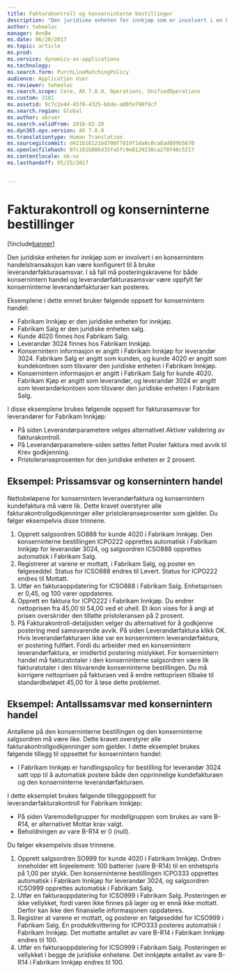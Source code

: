 ```yaml
---
title: Fakturakontroll og konserninterne bestillinger
description: "Den juridiske enheten for innkjøp som er involvert i en konsernintern handelstransaksjon kan være konfigurert til å bruke leverandørfakturasamsvar. I så fall må posteringskravene for både konsernintern handel og leverandørfakturasamsvar være oppfylt før konserninterne leverandørfakturaer kan posteres."
author: twheeloc
manager: AnnBe
ms.date: 06/20/2017
ms.topic: article
ms.prod: 
ms.service: dynamics-ax-applications
ms.technology: 
ms.search.form: PurchLineMatchingPolicy
audience: Application User
ms.reviewer: twheeloc
ms.search.scope: Core, AX 7.0.0, Operations, UnifiedOperations
ms.custom: 3101
ms.assetid: 9c7c2e44-45f8-4325-b6de-a09fe790f9cf
ms.search.region: Global
ms.author: abruer
ms.search.validFrom: 2016-02-28
ms.dyn365.ops.version: AX 7.0.0
ms.translationtype: Human Translation
ms.sourcegitcommit: d421b161216d700f7819f1da8c0ca8ad089b5670
ms.openlocfilehash: 07c101b886d33fa5fc9e8129230ca270f48c5217
ms.contentlocale: nb-no
ms.lasthandoff: 05/25/2017


---
```


# <a name="invoice-matching-and-intercompany-purchase-orders"></a>Fakturakontroll og konserninterne bestillinger

[!include[banner](../includes/banner.md)]


Den juridiske enheten for innkjøp som er involvert i en konsernintern handelstransaksjon kan være konfigurert til å bruke leverandørfakturasamsvar. I så fall må posteringskravene for både konsernintern handel og leverandørfakturasamsvar være oppfylt før konserninterne leverandørfakturaer kan posteres.

Eksemplene i dette emnet bruker følgende oppsett for konsernintern handel:
-   Fabrikam Innkjøp er den juridiske enheten for innkjøp.
-   Fabrikam Salg er den juridiske enheten salg.
-   Kunde 4020 finnes hos Fabrikam Salg.
-   Leverandør 3024 finnes hos Fabrikam Innkjøp.
-   Konsernintern informasjon er angitt i Fabrikam Innkjøp for leverandør 3024. Fabrikam Salg er angitt som kunden, og kunde 4020 er angitt som kundekontoen som tilsvarer den juridiske enheten i Fabrikam Innkjøp.
-   Konsernintern informasjon er angitt i Fabrikam Salg for kunde 4020. Fabrikam Kjøp er angitt som leverandør, og leverandør 3024 er angitt som leverandørkontoen som tilsvarer den juridiske enheten i Fabrikam Salg.

I disse eksemplene brukes følgende oppsett for fakturasamsvar for leverandører for Fabrikam Innkjøp:
-   På siden Leverandørparametere velges alternativet Aktiver validering av fakturakontroll.
-   På Leverandørparametere-siden settes feltet Poster faktura med avvik til Krev godkjenning.
-   Pristoleranseprosenten for den juridiske enheten er 2 prosent.

## <a name="example-price-matching-and-intercompany-trade"></a> Eksempel: Prissamsvar og konsernintern handel
Nettobeløpene for konsernintern leverandørfaktura og konsernintern kundefaktura må være lik. Dette kravet overstyrer alle fakturakontrollgodkjenninger eller pristoleranseprosenter som gjelder. Du følger eksempelvis disse trinnene.
1.  Opprett salgsordren SO888 for kunde 4020 i Fabrikam Innkjøp. Den konserninterne bestillingen ICPO222 opprettes automatisk i Fabrikam Innkjøp for leverandør 3024, og salgsordren ICSO888 opprettes automatisk i Fabrikam Salg.
2.  Registrerer at varene er mottatt, i Fabrikam Salg, og poster en følgeseddel. Status for ICSO888 endres til Levert. Status for ICPO222 endres til Mottatt.
3.  Utfør en fakturaoppdatering for ICSO888 i Fabrikam Salg. Enhetsprisen er 0,45, og 100 varer oppdateres.
4.  Opprett en faktura for ICPO222 i Fabrikam Innkjøp. Du endrer nettoprisen fra 45,00 til 54,00 ved et uhell. Et ikon vises for å angi at prisen overskrider den tillatte pristoleransen på 2 prosent.
5.  På Fakturakontroll-detaljsiden velger du alternativet for å godkjenne postering med samsvarende avvik. På siden Leverandørfaktura klikk OK. Hvis leverandørfakturaen ikke var en konsernintern leverandørfaktura, er postering fullført. Fordi du arbeider med en konsernintern leverandørfaktura, er imidlertid postering mislykket. For konsernintern handel må fakturatotaler i den konserninterne salgsordren være lik fakturatotaler i den tilsvarende konserninterne bestillingen. Du må korrigere nettoprisen på fakturaen ved å endre nettoprisen tilbake til standardbeløpet 45,00 for å løse dette problemet.

## <a name="example-quantity-matching-with-intercompany-trade"></a> Eksempel: Antallssamsvar med konsernintern handel
Antallene på den konserninterne bestillingen og den konserninterne salgsordren må være like. Dette kravet overstyrer alle fakturakontrollgodkjenninger som gjelder. I dette eksemplet brukes følgende tillegg til oppsettet for konsernintern handel:
-   I Fabrikam Innkjøp er handlingspolicy for bestilling for leverandør 3024 satt opp til å automatisk postere både den opprinnelige kundefakturaen og den konserninterne leverandørfakturaen.

I dette eksemplet brukes følgende tilleggoppsett for leverandørfakturakontroll for Fabrikam Innkjøp:
-   På siden Varemodellgrupper for modellgruppen som brukes av vare B-R14, er alternativet Mottar krav valgt.
-   Beholdningen av vare B-R14 er 0 (null).

Du følger eksempelvis disse trinnene.
1.  Opprett salgsordren SO999 for kunde 4020 i Fabrikam Innkjøp. Ordren inneholder ett linjeelement: 100 batterier (vare B-R14) til en enhetspris på 1,00 per stykk. Den konserninterne bestillingen ICPO333 opprettes automatisk i Fabrikam Innkjøp for leverandør 3024, og salgsordren ICSO999 opprettes automatisk i Fabrikam Salg.
2.  Utfør en fakturaoppdatering for ICSO999 i Fabrikam Salg. Posteringen er ikke vellykket, fordi varen ikke finnes på lager og er ennå ikke mottatt. Derfor kan ikke den finansielle informasjonen oppdateres.
3.  Registrer at varene er mottatt, og posterer en følgeseddel for ICSO999 i Fabrikam Salg. En produktkvittering for ICPO333 posteres automatisk i Fabrikam Innkjøp. Det mottatte antallet av vare B-R14 i Fabrikam Innkjøp endres til 100.
4.  Utfør en fakturaoppdatering for ICSO999 i Fabrikam Salg. Posteringen er vellykket i begge de juridiske enhetene. Det innkjøpte antallet av vare B-R14 i Fabrikam Innkjøp endres til 100. 






